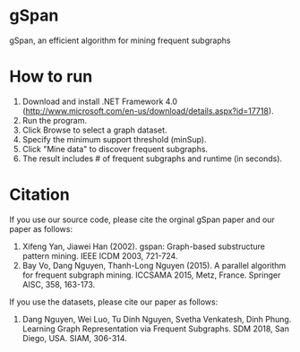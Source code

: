 # gSpan
gSpan, an efficient algorithm for mining frequent subgraphs

# How to run
1. Download and install .NET Framework 4.0 (http://www.microsoft.com/en-us/download/details.aspx?id=17718).
2. Run the program.
3. Click Browse to select a graph dataset.
4. Specify the minimum support threshold (minSup).
5. Click "Mine data" to discover frequent subgraphs.
6. The result includes # of frequent subgraphs and runtime (in seconds).

# Citation
If you use our source code, please cite the orginal gSpan paper and our paper as follows:
1. Xifeng Yan, Jiawei Han (2002). gspan: Graph-based substructure pattern mining. IEEE ICDM 2003, 721-724.
2. Bay Vo, Dang Nguyen, Thanh-Long Nguyen (2015). A parallel algorithm for frequent subgraph mining. ICCSAMA 2015, Metz, France. Springer AISC, 358, 163-173.

If you use the datasets, please cite our paper as follows:
1. Dang Nguyen, Wei Luo, Tu Dinh Nguyen, Svetha Venkatesh, Dinh Phung. Learning Graph Representation via Frequent Subgraphs. SDM 2018, San Diego, USA. SIAM, 306-314.
